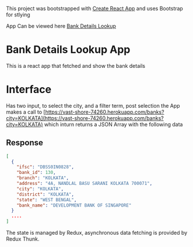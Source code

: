 This project was bootstrapped with [Create React App](https://github.com/facebook/create-react-app) and uses Bootstrap for stlying

App Can be viewed here [Bank Details Lookup](https://spanaik.github.io/bank-details-lookup)

Bank Details Lookup App
===================

This is a react app that fetched and show the bank details

Interface
=========

Has two input, to select the city, and a filter term, post selection the App makes a call to [https://vast-shore-74260.herokuapp.com/banks?city=KOLKATA](https://vast-shore-74260.herokuapp.com/banks?city=KOLKATA) which inturn returns a JSON Array with the following data

Response
--------

```json
[
  {
    "ifsc": "DBSS0IN0828",
    "bank_id": 130,
    "branch": "KOLKATA",
    "address": "4A, NANDLAL BASU SARANI KOLKATA 700071",
    "city": "KOLKATA",
    "district": "KOLKATA",
    "state": "WEST BENGAL",
    "bank_name": "DEVELOPMENT BANK OF SINGAPORE"
  }
  ....
]
```

The state is managed by Redux, asynchronous data fetching is provided by Redux Thunk.
